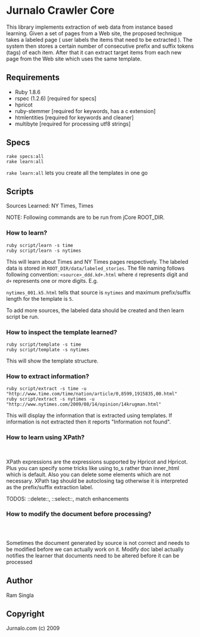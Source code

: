 Jurnalo Crawler Core
====================

This library implements extraction of web data from instance based learning. 
Given a set of pages from a Web site, the proposed technique takes a labeled
page ( user labels the items that need to be extracted ). The system then
stores a certain number of consecutive prefix and suffix tokens (tags) of
each item. After that it can extract target items from each new page from
the Web site which uses the same template.

Requirements
------------
- Ruby 1.8.6
- rspec (1.2.6) [required for specs]
- hpricot
- ruby-stemmer [required for keywords, has a c extension]
- htmlentities [required for keywords and cleaner]
- multibyte [required for processing utf8 strings]

Specs
-----
<pre><code>rake specs:all
rake learn:all</code>
</pre>

<p> <code>rake learn:all</code> lets you create all the templates in one go </p>

Scripts
-------
<p>Sources Learned: NY Times, Times</p>
<p>NOTE: Following commands are to be run from jCore ROOT_DIR.
</p>

### How to learn?
<pre><code>ruby script/learn -s time
ruby script/learn -s nytimes</code>
</pre>

<p>This will learn about Times and NY Times pages respectively.
The labeled data is stored in <code>ROOT_DIR/data/labeled_stories</code>.
The file naming follows following convention: <code>&lt;source&gt;_ddd.kd+.html</code> where
<code>d</code> represents digit and <code>d+</code> represents one or more digits. E.g.
</p>

<p><code>nytimes_001.k5.html</code> tells that source is <code>nytimes</code> and maximum
prefix/suffix length for the template is <code>5</code>.
</p>

<p>To add more sources, the labeled data should be created and then learn script be run.
</p>

### How to inspect the template learned?
<pre><code>ruby script/template -s time
ruby script/template -s nytimes</code>
</pre>

<p>This will show the template structure.</p>

### How to extract information?
<pre><code>ruby script/extract -s time -u "http://www.time.com/time/nation/article/0,8599,1915835,00.html"
ruby script/extract -s nytimes -u "http://www.nytimes.com/2009/08/14/opinion/14krugman.html"</code>
</pre>

<p>This will display the information that is extracted using templates.
If information is not extracted then it reports "Information not found".
</p>

### How to learn using XPath?
<pre><code><story-label xpath="div#story_text/p" /></code>
</pre>

<p>XPath expressions are the expressions supported by Hpricot and Hpricot. Plus you can specify some tricks like using to_s rather than inner_html which is default. Also you can delete some elements which are not necessary. XPath tag should be autoclosing tag <xxx-label /> otherwise it is interpreted as the prefix/suffix extraction label.
</p>

<p> TODOS: ::delete::, ::select::, match enhancements
</p>

### How to modify the document before processing?
<pre><code><modify-doc at="div#ad_block"><p></p></modify-doc></code>
</pre>

<p>Sometimes the document generated by source is not correct and needs to be modified before we can actually work on it. Modify doc label actually notifies the learner that documents need to be altered before it can be processed
</p>

Author
------
Ram Singla

Copyright
---------
Jurnalo.com (c) 2009
